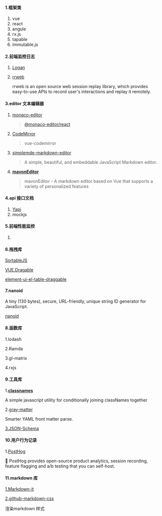 #### 1.框架类

1. vue
2. react
3. angule
4. rx.js
5. tapable
6. Immutable.js

#### 2.前端监控日志

1. [Logan](https://github.com/Meituan-Dianping/Logan)

2. [rrweb](https://github.com/rrweb-io/rrweb)

   rrweb is an open source web session replay library, which provides easy-to-use APIs to record user's interactions and replay it remotely.

#### 3.editor 文本编辑器

1. [monaco-editor](https://www.npmjs.com/package/monaco-editor)

   > [@monaco-editor/react](https://www.npmjs.com/package/@monaco-editor/react#simple-usage)

2. [CodeMirror](https://codemirror.net/) 

   > vue-codemirror

3. [simplemde-markdown-editor](https://github.com/sparksuite/simplemde-markdown-editor)

   > A simple, beautiful, and embeddable JavaScript Markdown editor.

4. **[mavonEditor](https://github.com/hinesboy/mavonEditor)**

   > mavonEditor - A markdown editor based on Vue that supports a variety of personalized features

#### 4.api 接口文档

1. [Yapi](https://github.com/YMFE/yapi)
1. mockjs

#### 5.前端性能监控

1. 

#### 6.拖拽库

[SortableJS](http://sortablejs.github.io/Sortable/)

[VUE.Dragable](https://github.com/SortableJS/Vue.Draggable)

[element-ui-el-table-draggable](https://www.npmjs.com/package/element-ui-el-table-draggable)

#### 7.nanoid

A tiny (130 bytes), secure, URL-friendly, unique string ID generator for JavaScript.

[nanoid](https://github.com/ai/nanoid/)

#### 8.函数库

1.lodash

2.Ramda

3.gl-matrix 

4.rxjs

#### 9.工具库

1.**[classnames](https://github.com/JedWatson/classnames)**

A simple javascript utility for conditionally joining classNames together

2.[gray-matter](https://github.com/jonschlinkert/gray-matter)

Smarter YAML front matter parse.

[3.JSON-Schema](https://json-schema.org/understanding-json-schema/index.html)

#### 10.用户行为记录

1.[PostHog](https://github.com/PostHog/posthog) 

🦔 PostHog provides open-source product analytics, session recording, feature flagging and a/b testing that you can self-host.

#### 11.markdown 库

[1.Markdown-it](https://github.com/markdown-it/markdown-it)

[2.github-markdown-css](https://www.npmjs.com/package/github-markdown-css)  

渲染markdown 样式

